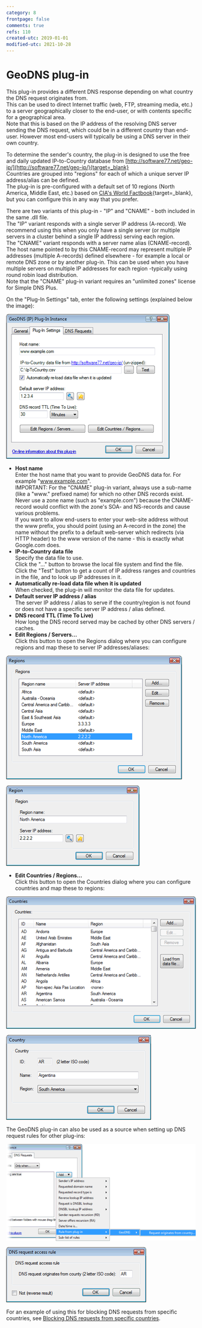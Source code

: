```yaml
---
category: 8
frontpage: false
comments: true
refs: 110
created-utc: 2019-01-01
modified-utc: 2021-10-28
---
```

# GeoDNS plug-in

This plug-in provides a different DNS response depending on what country the DNS request originates from.  
This can be used to direct Internet traffic (web, FTP, streaming media, etc.) to a server geographically closer to the end-user, or with contents specific for a geographical area.  
Note that this is based on the IP address of the resolving DNS server sending the DNS request, which could be in a different country than end-user. However most end-users will typically be using a DNS server in their own country.

To determine the sender's country, the plug-in is designed to use the free and daily updated IP-to-Country database from [http://software77.net/geo-ip/](http://software77.net/geo-ip/){target=_blank}  
Countries are grouped into "regions" for each of which a unique server IP address/alias can be defined.  
The plug-in is pre-configured with a default set of 10 regions (North America, Middle East, etc.) based on [CIA's World Factbook](https://www.cia.gov/the-world-factbook/){target=_blank}, but you can configure this in any way that you prefer.

There are two variants of this plug-in - "IP" and "CNAME" - both included in the same .dll file.  
The "IP" variant responds with a single server IP address (A-record). We recommend using this when you only have a single server (or multiple servers in a cluster behind a single IP address) serving each region.  
The "CNAME" variant responds with a server name alias (CNAME-record). The host name pointed to by this CNAME-record may represent multiple IP addresses (multiple A-records) defined elsewhere - for example a local or remote DNS zone or by another plug-in. This can be used when you have multiple servers on multiple IP addresses for each region -typically using round robin load distribution.  
Note that the "CNAME" plug-in variant requires an "unlimited zones" license for Simple DNS Plus.

On the "Plug-In Settings" tab, enter the following settings (explained below the image):

![](img/177/1.png)

- **Host name**  
Enter the host name that you want to provide GeoDNS data for. For example "www.example.com".  
IMPORTANT: For the "CNAME" plug-in variant, always use a sub-name (like a "www." prefixed name) for which no other DNS records exist. Never use a zone name (such as "example.com") because the CNAME-record would conflict with the zone's SOA- and NS-records and cause various problems.  
If you want to allow end-users to enter your web-site address without the www prefix, you should point (using an A-record in the zone) the name without the prefix to a default web-server which redirects (via HTTP header) to the www version of the name - this is exactly what Google.com does.
- **IP-to-Country data file**  
Specify the data file to use.  
Click the "..." button to browse the local file system and find the file.  
Click the "Test" button to get a count of IP address ranges and countries in the file, and to look up IP addresses in it.
- **Automatically re-load data file when it is updated**  
When checked, the plug-in will monitor the data file for updates.
- **Default server IP address / alias**  
The server IP address / alias to serve if the country/region is not found or does not have a specific server IP address / alias defined.
- **DNS record TTL (Time To Live)**  
How long the DNS record served may be cached by other DNS servers / caches.
- **Edit Regions / Servers...**  
Click this button to open the Regions dialog where you can configure regions and map these to server IP addresses/aliases:

![](img/177/2.png)

![](img/177/3.png)
- **Edit Countries / Regions...**  
Click this button to open the Countries dialog where you can configure countries and map these to regions:

![](img/177/4.png)

![](img/177/5.png)

The GeoDNS plug-in can also be used as a source when setting up DNS request rules for other plug-ins:

![](img/177/6.png)

![](img/177/7.png)

For an example of using this for blocking DNS requests from specific countries, see [Blocking DNS requests from specific countries](/kb/6).

